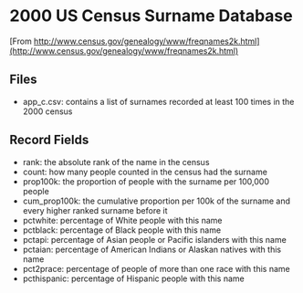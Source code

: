 # 2000 US Census Surname Database

[From http://www.census.gov/genealogy/www/freqnames2k.html](http://www.census.gov/genealogy/www/freqnames2k.html)

## Files
- app\_c.csv: contains a list of surnames recorded at least 100 times in the 2000 census

## Record Fields

- rank: the absolute rank of the name in the census
- count: how many people counted in the census had the surname
- prop100k: the proportion of people with the surname per 100,000 people
- cum_prop100k: the cumulative proportion per 100k of the surname and every higher ranked surname before it
- pctwhite: percentage of White people with this name
- pctblack: percentage of Black people with this name
- pctapi: percentage of Asian people or Pacific islanders with this name
- pctaian: percentage of American Indians or Alaskan natives with this name
- pct2prace: percentage of people of more than one race with this name
- pcthispanic: percentage of Hispanic people with this name